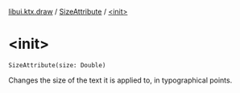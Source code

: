 [libui.ktx.draw](../README.md) / [SizeAttribute](README.md) / [&lt;init&gt;](-init-.md)

# &lt;init&gt;

`SizeAttribute(size: Double)`

Changes the size of the text it is applied to, in typographical points.

